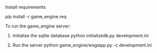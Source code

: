 Install requirements

pip install -r game_engine.req

To run the game_engine server:

1. Initialize the sqlite database
python initializedb.py development.ini

2. Run the server
python game_engine/wsgiapp.py -c development.ini